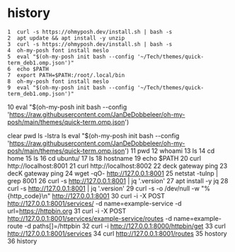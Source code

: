# history
    1  curl -s https://ohmyposh.dev/install.sh | bash -s
    2  apt update && apt install -y unzip 
    3  curl -s https://ohmyposh.dev/install.sh | bash -s
    4  oh-my-posh font install meslo
    5  eval "$(oh-my-posh init bash --config '~/Tech/themes/quick-term_deb1.omp.json')"
    6  echo $PATH
    7  export PATH=$PATH:/root/.local/bin
    8  oh-my-posh font install meslo
    9  eval "$(oh-my-posh init bash --config '~/Tech/themes/quick-term_deb1.omp.json')"
   10  eval "$(oh-my-posh init bash --config 'https://raw.githubusercontent.com/JanDeDobbeleer/oh-my-posh/main/themes/quick-term.omp.json')
















clear
pwd
ls -lstra
ls
eval "$(oh-my-posh init bash --config 'https://raw.githubusercontent.com/JanDeDobbeleer/oh-my-posh/main/themes/quick-term.omp.json')
   11  pwd
   12  whoami
   13  ls
   14  cd home
   15  ls
   16  cd ubuntu/
   17  ls
   18  hostname
   19  echo $PATH
   20  curl http://localhost:8001
   21  curl http://localhost:8002
   22  deck gateway ping
   23  decK gateway ping
   24  wget -qO- http://127.0.0.1:8001
   25  netstat -tulnp | grep 8001
   26  curl -s http://127.0.0.1:8001 | jq '.version'
   27  apt install -y jq
   28  curl -s http://127.0.0.1:8001 | jq '.version'
   29  curl -s -o /dev/null -w "%{http_code}\n" http://127.0.0.1:8001
   30  curl -i -X POST http://127.0.0.1:8001/services/   -d name=example-service   -d url=https://httpbin.org
   31  curl -i -X POST http://127.0.0.1:8001/services/example-service/routes   -d name=example-route   -d paths[]=/httpbin
   32  curl -i http://127.0.0.1:8000/httpbin/get
   33  curl http://127.0.0.1:8001/services
   34  curl http://127.0.0.1:8001/routes
   35  hostory
   36  history
